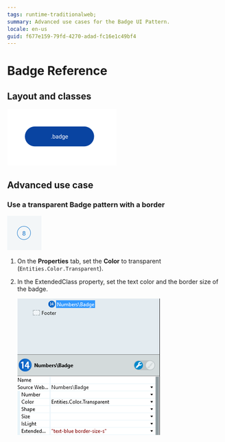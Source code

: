 ```yaml
---
tags: runtime-traditionalweb; 
summary: Advanced use cases for the Badge UI Pattern.
locale: en-us
guid: f677e159-79fd-4270-adad-fc16e1c49bf4
---
```


# Badge Reference


## Layout and classes

![](<images/badge-2-diag.png>)

## Advanced use case

### Use a transparent Badge pattern with a border

![](<images/badge-5-ss.png>)

1. On the **Properties** tab, set the **Color** to transparent (`Entities.Color.Transparent`).

1. In the ExtendedClass property, set the text color and the border size of the badge. 

    ![](<images/badge-4-ss.png>)

